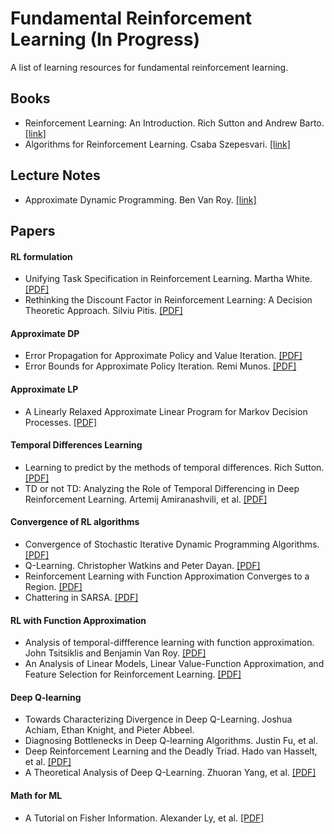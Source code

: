 # Fundamental Reinforcement Learning (In Progress)
A list of learning resources for fundamental reinforcement learning.

Books
---
* Reinforcement Learning: An Introduction. Rich Sutton and Andrew Barto. [[link]](http://www.incompleteideas.net/book/the-book-2nd.html)
* Algorithms for Reinforcement Learning. Csaba Szepesvari. [[link]](https://sites.ualberta.ca/~szepesva/RLBook.html)

Lecture Notes
---
*  Approximate Dynamic Programming. Ben Van Roy. [[link]](https://homes.cs.washington.edu/~todorov/courses/amath579/VanRoy_notes.pdf)

Papers
---
#### RL formulation
* Unifying Task Specification in Reinforcement Learning. Martha White. [[PDF]](http://proceedings.mlr.press/v70/white17a/white17a.pdf)  
* Rethinking the Discount Factor in Reinforcement Learning: A Decision Theoretic Approach. Silviu Pitis. [[PDF]](https://arxiv.org/pdf/1902.02893.pdf)

#### Approximate DP
* Error Propagation for Approximate Policy and Value Iteration. [[PDF]](https://sites.ualberta.ca/~szepesva/papers/ErrorPropAPVI-NIPS09.pdf)
* Error Bounds for Approximate Policy Iteration. Remi Munos. [[PDF]](http://researchers.lille.inria.fr/~munos/papers/files/API_icml03.pdf)

#### Approximate LP
* A Linearly Relaxed Approximate Linear Program for Markov Decision Processes. [[PDF]](https://sites.ualberta.ca/~szepesva/papers/2018-lralp-ieee-tac.pdf)

#### Temporal Differences Learning
* Learning to predict by the methods of temporal differences. Rich Sutton. [[PDF]](http://citeseerx.ist.psu.edu/viewdoc/download?doi=10.1.1.132.7760&rep=rep1&type=pdf)
* TD or not TD: Analyzing the Role of Temporal Differencing in Deep Reinforcement Learning. Artemij Amiranashvili, et al. [[PDF]](https://arxiv.org/pdf/1806.01175.pdf)

#### Convergence of RL algorithms
* Convergence of Stochastic Iterative Dynamic Programming Algorithms. [[PDF]](https://papers.nips.cc/paper/764-convergence-of-stochastic-iterative-dynamic-programming-algorithms.pdf)
* Q-Learning. Christopher Watkins and Peter Dayan. [[PDF]](http://www.gatsby.ucl.ac.uk/~dayan/papers/cjch.pdf)
* Reinforcement Learning with Function Approximation Converges to a Region. [[PDF]](https://pdfs.semanticscholar.org/6f36/fa118e757ce917b7a03664768787d8b9bb62.pdf)
* Chattering in SARSA. [[PDF]](http://citeseerx.ist.psu.edu/viewdoc/download?doi=10.1.1.35.325&rep=rep1&type=pdf)

#### RL with Function Approximation
* Analysis of temporal-diffference learning with function approximation. John Tsitsiklis and Benjamin Van Roy. [[PDF]](http://www.mit.edu/~jnt/Papers/J063-97-bvr-td.pdf)
* An Analysis of Linear Models, Linear Value-Function Approximation, and Feature Selection for Reinforcement Learning. [[PDF]](https://users.cs.duke.edu/~parr/icml08.pdf)

#### Deep Q-learning
* Towards Characterizing Divergence in Deep Q-Learning. Joshua Achiam, Ethan Knight, and Pieter Abbeel.
* Diagnosing Bottlenecks in Deep Q-learning Algorithms. Justin Fu, et al. 
* Deep Reinforcement Learning and the Deadly Triad. Hado van Hasselt, et al. [[PDF]](https://arxiv.org/pdf/1812.02648.pdf)
* A Theoretical Analysis of Deep Q-Learning. Zhuoran Yang, et al. [[PDF]](https://arxiv.org/pdf/1901.00137.pdf)

#### Math for ML
* A Tutorial on Fisher Information. Alexander Ly, et al. [[PDF]](https://arxiv.org/pdf/1705.01064.pdf)
